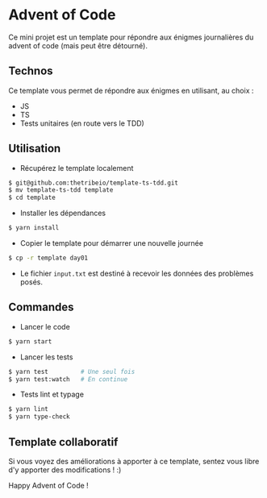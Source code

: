 # Advent of Code

Ce mini projet est un template pour répondre aux énigmes journalières du advent of code (mais peut être détourné).

## Technos

Ce template vous permet de répondre aux énigmes en utilisant, au choix :
- JS
- TS
- Tests unitaires (en route vers le TDD)

## Utilisation

- Récupérez le template localement

```bash
$ git@github.com:thetribeio/template-ts-tdd.git
$ mv template-ts-tdd template
$ cd template
```

- Installer les dépendances

```bash
$ yarn install
```

- Copier le template pour démarrer une nouvelle journée

```bash
$ cp -r template day01
```

- Le fichier `input.txt` est destiné à recevoir les données des problèmes posés.

## Commandes

- Lancer le code

```bash
$ yarn start
```

- Lancer les tests

```bash
$ yarn test         # Une seul fois
$ yarn test:watch   # En continue
```

- Tests lint et typage

```bash
$ yarn lint
$ yarn type-check
```

## Template collaboratif

Si vous voyez des améliorations à apporter à ce template, sentez vous libre d'y apporter des modifications ! :) 




Happy Advent of Code !
